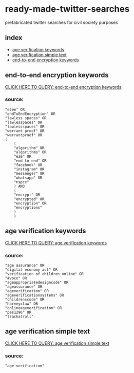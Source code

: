 # ready-made-twitter-searches
prefabricated twitter searches for civil society purposes
## index
* [age verification keywords](#age-verification-keywords)
* [age verification simple text](#age-verification-simple-text)
* [end-to-end encryption keywords](#end-to-end-encryption-keywords)

## end-to-end encryption keywords
[CLICK HERE TO QUERY: end-to-end encryption keywords](https://twitter.com/search?q=e2ee%20OR%20endToEndEncryption%20OR%20%22lawless%20spaces%22%20OR%20lawlesspaces%20OR%20lawlessspaces%20OR%20%22warrant%20proof%22%20OR%20warrantproof%20OR%20%28%28algorithm%20OR%20algorithms%20OR%20e2e%20OR%20%22end%20to%20end%22%20OR%20facebook%20OR%20instagram%20OR%20messenger%20OR%20whatsapp%20OR%20nspcc%29%20AND%20%28encrypt%20OR%20encrypted%20OR%20encryption%20OR%20encryptions%29%29%20&src=typed_query&f=live)
### source:
```
"e2ee" OR
"endToEndEncryption" OR
"lawless spaces" OR
"lawlesspaces" OR
"lawlessspaces" OR
"warrant proof" OR
"warrantproof" OR
(
    (
	"algorithm" OR
	"algorithms" OR
	"e2e" OR
	"end to end" OR
	"facebook" OR
	"instagram" OR
	"messenger" OR
	"whatsapp" OR
	"nspcc"
	) AND
    (
	"encrypt" OR
	"encrypted" OR
	"encryption" OR
	"encryptions"
	)
    )
```

## age verification keywords
[CLICK HERE TO QUERY: age verification keywords](https://twitter.com/search?q=%22age%20assurance%22%20OR%20%22digital%20economy%20act%22%20OR%20%22verification%20of%20children%20online%22%20OR%20%22%23voco%22%20OR%20ageappropriatedesigncode%20OR%20ageassurance%20OR%20ageverification%20OR%20ageverificationsystems%20OR%20childrenscode%20OR%20harveyslaw%20OR%20onlineageverification%20OR%20pas1296%20OR%20trackatroll%20&src=typed_query&f=live)
### source:
```
"age assurance" OR
"digital economy act" OR
"verification of children online" OR
"#voco" OR
"ageappropriatedesigncode" OR
"ageassurance" OR
"ageverification" OR
"ageverificationsystems" OR
"childrenscode" OR
"harveyslaw" OR
"onlineageverification" OR
"pas1296" OR
"trackatroll"
```

## age verification simple text
[CLICK HERE TO QUERY: age verification simple text](https://twitter.com/search?q=%22age%20verification%22%20&src=typed_query&f=live)
### source:
```
"age verification"
```

